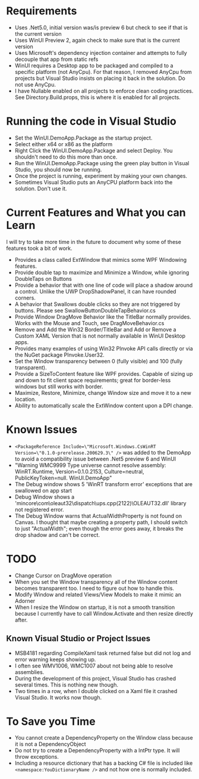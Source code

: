 # Requirements
* Uses .Net5.0, initial version was/is preview 6 but check to see if that is the current version
* Uses WinUI Preview 2, again check to make sure that is the current version
* Uses Microsoft's dependency injection container and attempts to fully decouple that app from static refs
* WinUI requires a Desktop app to be packaged and compiled to a specific platform (not AnyCpu). For that reason, I removed AnyCpu from projects but Visual Studio insists on placing it back in the solution.  Do not use AnyCpu.
* I have Nullable enabled on all projects to enforce clean coding practices.  See Directory.Build.props, this is where it is enabled for all projects.

# Running the code in Visual Studio
* Set the WinUI.DemoApp.Package as the startup project.
* Select either x64 or x86 as the platform
* Right Click the WinUI.DemoApp.Package and select Deploy.  You shouldn't need to do this more than once.
* Run the WinUI.DemoApp.Package using the green play button in Visual Studio, you should now be running.
* Once the project is running, experiment by making your own changes.
* Sometimes Visual Studio puts an AnyCPU platform back into the solution.  Don't use it.

# Current Features and What you can Learn
I will try to take more time in the future to document why some of these features took a bit of work.

* Provides a class called ExtWindow that mimics some WPF Windowing features.
* Provide double tap to maximize and Minimize a Window, while ignoring DoubleTaps on Buttons
* Provide a behavior that with one line of code will place a shadow around a control.  Unlike the UWP DropShadowPanel, it can have rounded corners.
* A behavior that Swallows double clicks so they are not triggered by buttons. Please see SwallowButtonDoubleTapBehavior.cs
* Provide Window DragMove Behavior like the TitleBar normally provides.  Works with the Mouse and Touch, see DragMoveBehavior.cs
* Remove and Add the Win32 Border/TitleBar and Add or Remove a Custom XAML Version that is not normally available in WinUI Desktop apps.
* Provides many examples of using Win32 PInvoke API calls directly or via the NuGet package PInvoke.User32.
* Set the Window transparency between 0 (fully visible) and 100 (fully transparent).
* Provide a SizeToContent feature like WPF provides.  Capable of sizing up and down to fit client space requirements; great for border-less windows but still works with border.
* Maximize, Restore, Minimize, change Window size and move it to a new location.
* Ability to automatically scale the ExtWindow content upon a DPI change.

# Known Issues
* `<PackageReference Include=\"Microsoft.Windows.CsWinRT Version=\"0.1.0-prerelease.200629.3\" />` was added to the DemoApp to avoid a compatibility issue between .Net5 preview 6 and WinUI
* "Warning	WMC9999	Type universe cannot resolve assembly: WinRT.Runtime, Version=0.1.0.2153, Culture=neutral, PublicKeyToken=null.	WinUI.DemoApp"
* The Debug window shows 5 'WinRT transform error' exceptions that are swallowed on app start
* Debug Window shows a 'mincore\com\oleaut32\dispatch\ups.cpp(2122)\OLEAUT32.dll' library not registered error.
* The Debug Window warns that ActualWidthProperty is not found on Canvas.  I thought that maybe creating a property path, I should switch to just "ActualWidth"; even though the error goes away, it breaks the drop shadow and can't be correct.

# TODO
* Change Cursor on DragMove operation
* When you set the Window transparency all of the Window content becomes transparent too.  I need to figure out how to handle this.
* Modify Window and related Views/View Models to make it mimic an Adorner
* When I resize the Window on startup, it is not a smooth transition because I currently have to call Window.Activate and then resize directly after.

## Known Visual Studio or Project Issues
* MSB4181 regarding CompileXaml task returned false but did not log and error warning keeps showing up.
* I often see WMV1006, WMC1007 about not being able to resolve assemblies.
* During the development of this project, Visual Studio has crashed several times.  This is nothing new though.
* Two times in a row, when I double clicked on a Xaml file it crashed Visual Studio.  It works now though.

# To Save you Time
* You cannot create a DependencyProperty on the Window class because it is not a DependencyObject
* Do not try to create a DependencyProperty with a IntPtr type.  It will throw exceptions.
* Including a resource dictionary that has a backing C# file is included like ```<namespace:YouDictionaryName />``` and not how one is normally included. 